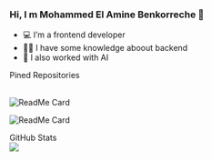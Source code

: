 ### Hi, I m Mohammed El Amine Benkorreche 👋


- 💻 I’m a frontend developer
- 👨‍💻 I have some knowledge aboout backend 
- 🤖 I also worked with AI

<summary>Pined Repositories</summary>
<br/>

![ReadMe Card](https://github-readme-stats.vercel.app/api/pin/?username=jusinamine&repo=bodybuilding-desktop-app&show_icons=true&title_color=07d4ee&icon_color=07d4ee&text_color=ffffff&bg_color=112732)

![ReadMe Card](https://github-readme-stats.vercel.app/api/pin/?username=jusinamine&repo=fut19-autobuy-electronjs&show_icons=true&title_color=07d4ee&icon_color=07d4ee&text_color=ffffff&bg_color=112732)

<summary>GitHub Stats</summary>
<img src="https://github-readme-stats.vercel.app/api?username=yani27&&show_icons=true&title_color=07d4ee&icon_color=07d4ee&text_color=ffffff&bg_color=112732" />

